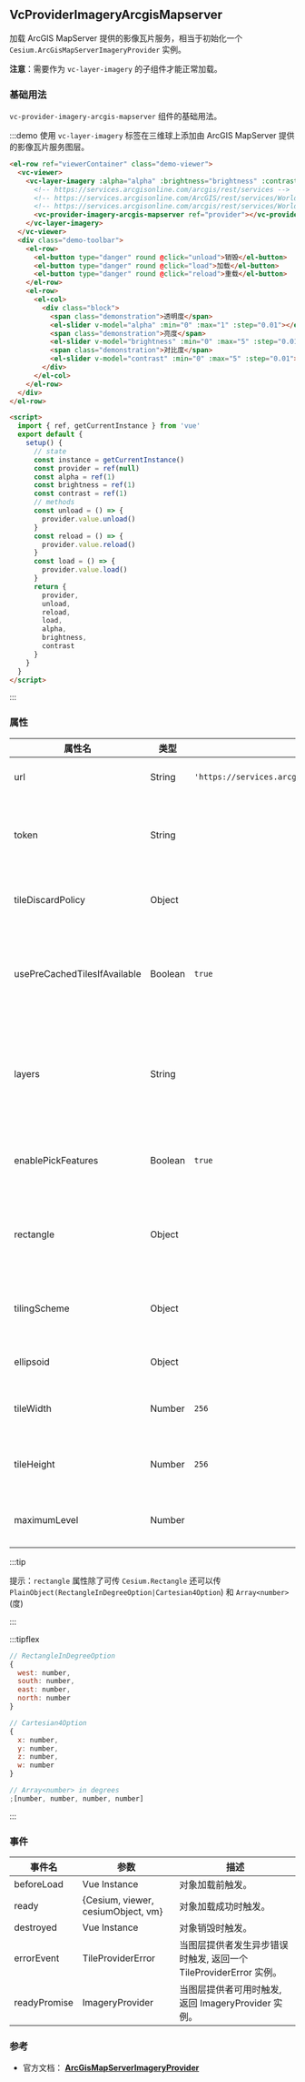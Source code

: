 ## VcProviderImageryArcgisMapserver

加载 ArcGIS MapServer 提供的影像瓦片服务，相当于初始化一个 `Cesium.ArcGisMapServerImageryProvider` 实例。

**注意**：需要作为 `vc-layer-imagery` 的子组件才能正常加载。

### 基础用法

`vc-provider-imagery-arcgis-mapserver` 组件的基础用法。

:::demo 使用 `vc-layer-imagery` 标签在三维球上添加由 ArcGIS MapServer 提供的影像瓦片服务图层。

```html
<el-row ref="viewerContainer" class="demo-viewer">
  <vc-viewer>
    <vc-layer-imagery :alpha="alpha" :brightness="brightness" :contrast="contrast">
      <!-- https://services.arcgisonline.com/arcgis/rest/services -->
      <!-- https://services.arcgisonline.com/ArcGIS/rest/services/World_Imagery/MapServer -->
      <!-- https://services.arcgisonline.com/arcgis/rest/services/World_Street_Map/MapServer -->
      <vc-provider-imagery-arcgis-mapserver ref="provider"></vc-provider-imagery-arcgis-mapserver>
    </vc-layer-imagery>
  </vc-viewer>
  <div class="demo-toolbar">
    <el-row>
      <el-button type="danger" round @click="unload">销毁</el-button>
      <el-button type="danger" round @click="load">加载</el-button>
      <el-button type="danger" round @click="reload">重载</el-button>
    </el-row>
    <el-row>
      <el-col>
        <div class="block">
          <span class="demonstration">透明度</span>
          <el-slider v-model="alpha" :min="0" :max="1" :step="0.01"></el-slider>
          <span class="demonstration">亮度</span>
          <el-slider v-model="brightness" :min="0" :max="5" :step="0.01"></el-slider>
          <span class="demonstration">对比度</span>
          <el-slider v-model="contrast" :min="0" :max="5" :step="0.01"></el-slider>
        </div>
      </el-col>
    </el-row>
  </div>
</el-row>

<script>
  import { ref, getCurrentInstance } from 'vue'
  export default {
    setup() {
      // state
      const instance = getCurrentInstance()
      const provider = ref(null)
      const alpha = ref(1)
      const brightness = ref(1)
      const contrast = ref(1)
      // methods
      const unload = () => {
        provider.value.unload()
      }
      const reload = () => {
        provider.value.reload()
      }
      const load = () => {
        provider.value.load()
      }
      return {
        provider,
        unload,
        reload,
        load,
        alpha,
        brightness,
        contrast
      }
    }
  }
</script>
```

:::

### 属性

<!-- prettier-ignore -->
| 属性名 | 类型 | 默认值 | 描述 |
| ---------------------------- | ------- | -------------------- |--|
| url | String | `'https://services.arcgisonline.com/ArcGIS/rest/services/World_Imagery/MapServer'` | `optional` 指定服务地址。 |
| token | String | | `optional` 指定 ArcGIS MapServer 影像服务认证 Token。 |
| tileDiscardPolicy | Object | | `optional` 指定无效瓦片丢弃策略。 |
| usePreCachedTilesIfAvailable | Boolean | `true` | `optional` 如果为 true，则使用服务器的预缓存切片（如果可用）。 |
| layers | String | | `optional` 指定要显示的层，用逗号分开，如果为 undefined 则显示全部。 |
| enablePickFeatures | Boolean | `true` | `optional` 指定是否拾取对象，在 infobox 弹出信息。 |
| rectangle | Object | | `optional` 指定图层的矩形范围，此矩形限制了影像可见范围。 |
| tilingScheme | Object | | `optional` 指定将影像瓦片展开到地球的投影方案。 |
| ellipsoid | Object | | `optional` 指定参考椭球体。 |
| tileWidth | Number | `256` | `optional` 指定每一张瓦片的像素宽度。 |
| tileHeight | Number | `256` | `optional`指定每一张瓦片的像素高度。 |
| maximumLevel | Number | | `optional` 指定瓦片加载的最大层级。 |

:::tip

提示：`rectangle` 属性除了可传 `Cesium.Rectangle` 还可以传 `PlainObject(RectangleInDegreeOption|Cartesian4Option`) 和 `Array<number>` (度)

:::

:::tipflex

```js
// RectangleInDegreeOption
{
  west: number,
  south: number,
  east: number,
  north: number
}
```

```js
// Cartesian4Option
{
  x: number,
  y: number,
  z: number,
  w: number
}
```

```js
// Array<number> in degrees
;[number, number, number, number]
```

:::

### 事件

| 事件名       | 参数                               | 描述                                                              |
| ------------ | ---------------------------------- | ----------------------------------------------------------------- |
| beforeLoad   | Vue Instance                       | 对象加载前触发。                                                  |
| ready        | {Cesium, viewer, cesiumObject, vm} | 对象加载成功时触发。                                              |
| destroyed    | Vue Instance                       | 对象销毁时触发。                                                  |
| errorEvent   | TileProviderError                  | 当图层提供者发生异步错误时触发, 返回一个 TileProviderError 实例。 |
| readyPromise | ImageryProvider                    | 当图层提供者可用时触发, 返回 ImageryProvider 实例。               |

### 参考

- 官方文档： **[ArcGisMapServerImageryProvider](https://cesium.com/docs/cesiumjs-ref-doc/ArcGisMapServerImageryProvider.html)**
